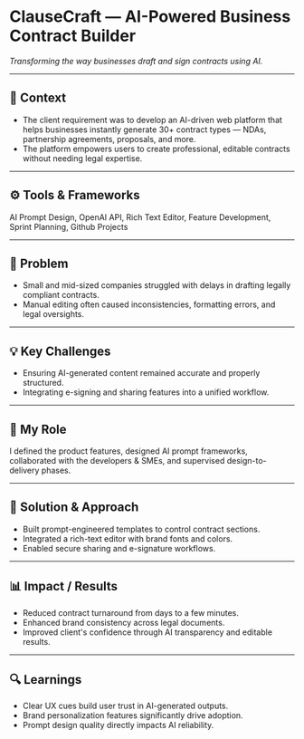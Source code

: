 # ClauseCraft — AI-Powered Business Contract Builder
_Transforming the way businesses draft and sign contracts using AI._

---

## 🧭 Context
- The client requirement was to develop an AI-driven web platform that helps businesses instantly generate 30+ contract types — NDAs, partnership agreements, proposals, and more.  
- The platform empowers users to create professional, editable contracts without needing legal expertise.

---

## ⚙️ Tools & Frameworks
AI Prompt Design, OpenAI API, Rich Text Editor, Feature Development, Sprint Planning, Github Projects 

---

## 🧩 Problem
- Small and mid-sized companies struggled with delays in drafting legally compliant contracts.  
- Manual editing often caused inconsistencies, formatting errors, and legal oversights.

---

## 💡 Key Challenges
- Ensuring AI-generated content remained accurate and properly structured.  
- Integrating e-signing and sharing features into a unified workflow.  

---

## 💼 My Role
I defined the product features, designed AI prompt frameworks, collaborated with the developers & SMEs, and supervised design-to-delivery phases.

---

## 🧠 Solution & Approach
- Built prompt-engineered templates to control contract sections.  
- Integrated a rich-text editor with brand fonts and colors.  
- Enabled secure sharing and e-signature workflows.    

---

## 📊 Impact / Results
- Reduced contract turnaround from days to a few minutes.  
- Enhanced brand consistency across legal documents.  
- Improved client's confidence through AI transparency and editable results.  

---

## 🔍 Learnings
- Clear UX cues build user trust in AI-generated outputs.  
- Brand personalization features significantly drive adoption.  
- Prompt design quality directly impacts AI reliability.

